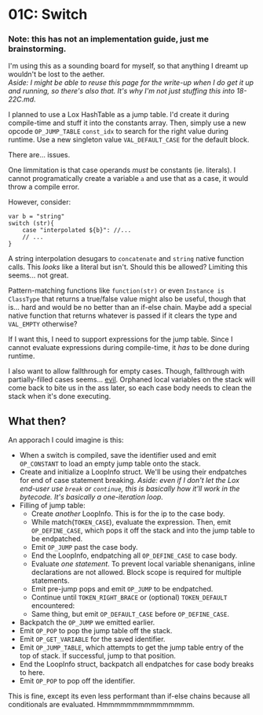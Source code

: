 # 01C: Switch

### Note: this has not an implementation guide, just me brainstorming.

I'm using this as a sounding board for myself, so that anything I dreamt up wouldn't be lost to the aether.  
*Aside: I might be able to reuse this page for the write-up when I do get it up and running, so there's also that. It's why I'm not just stuffing this into 18-22C.md.*

I planned to use a Lox HashTable as a jump table. I'd create it during compile-time and stuff it into the constants array. Then, simply use a new opcode `OP_JUMP_TABLE` `const_idx` to search for the right value during runtime. Use a new singleton value `VAL_DEFAULT_CASE` for the default block.

There are... issues.

One limmitation is that case operands *must* be constants (ie. literals). I cannot programatically create a variable `a` and use that as a case, it would throw a compile error.

However, consider:

```
var b = "string"
switch (str){
    case "interpolated ${b}": //...
    // ...
}
```

A string interpolation desugars to `concatenate` and `string` native function calls. This *looks* like a literal but isn't. Should this be allowed? Limiting this seems... not great. 

Pattern-matching functions like `function(str)` or even `Instance is ClassType` that returns a true/false value might also be useful, though that is... hard and would be no better than an if-else chain. Maybe add a special native function that returns whatever is passed if it clears the type and `VAL_EMPTY` otherwise?

If I want this, I need to support expressions for the jump table. Since I cannot evaluate expressions during compile-time, it *has* to be done during runtime.

I also want to allow fallthrough for empty cases. Though, fallthrough with partially-filled cases seems... [evil](https://isocpp.org/wiki/faq/big-picture#defn-evil). Orphaned local variables on the stack will come back to bite us in the ass later, so each case body needs to clean the stack when it's done executing.

## What then?

An apporach I could imagine is this:
- When a switch is compiled, save the identifier used and emit `OP_CONSTANT` to load an empty jump table onto the stack.
- Create and initialize a LoopInfo struct. We'll be using their endpatches for end of case statement breaking.
  *Aside: even if I don't let the Lox end-user use `break` or `continue`, this is basically how it'll work in the bytecode. It's basically a one-iteration loop.*
- Filling of jump table:
  - Create *another* LoopInfo. This is for the ip to the case body.
  - While match(`TOKEN_CASE`), evaluate the expression. Then, emit `OP_DEFINE_CASE`, which pops it off the stack and into the jump table to be endpatched.
  - Emit `OP_JUMP` past the case body.
  - End the LoopInfo, endpatching all `OP_DEFINE_CASE` to case body.
  - Evaluate *one statement*. To prevent local variable shenanigans, inline declarations are not allowed. Block scope is required for multiple statements.
  - Emit pre-jump pops and emit `OP_JUMP` to be endpatched.
  - Continue until `TOKEN_RIGHT_BRACE` or (optional) `TOKEN_DEFAULT` encountered:
  - Same thing, but emit `OP_DEFAULT_CASE` before `OP_DEFINE_CASE`.
- Backpatch the `OP_JUMP` we emitted earlier.
- Emit `OP_POP` to pop the jump table off the stack.
- Emit `OP_GET_VARIABLE` for the saved identifier.
- Emit `OP_JUMP_TABLE`, which attempts to get the jump table entry of the top of stack. If successful, jump to that position.
- End the LoopInfo struct, backpatch all endpatches for case body breaks to here.
- Emit `OP_POP` to pop off the identifier.


This is fine, except its even less performant than if-else chains because all conditionals are evaluated. Hmmmmmmmmmmmmmmm.
